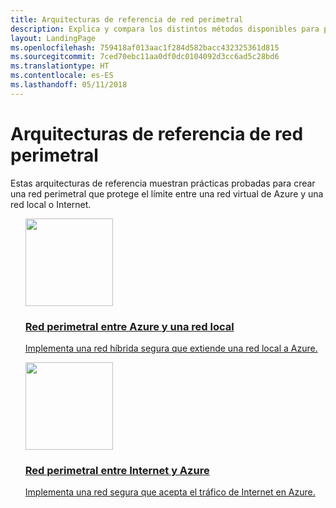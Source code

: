 ```yaml
---
title: Arquitecturas de referencia de red perimetral
description: Explica y compara los distintos métodos disponibles para proteger las aplicaciones y componentes que se ejecutan en Azure como parte de un sistema híbrido frente a intrusiones no autorizadas.
layout: LandingPage
ms.openlocfilehash: 759418af013aac1f284d582bacc432325361d815
ms.sourcegitcommit: 7ced70ebc11aa0df0dc0104092d3cc6ad5c28bd6
ms.translationtype: HT
ms.contentlocale: es-ES
ms.lasthandoff: 05/11/2018
---
```

<!-- This file is generated! -->
<!-- See the templates in ./build/reference-architectures  -->
<!-- See data in index.json -->

# <a name="network-dmz-reference-architectures"></a>Arquitecturas de referencia de red perimetral

Estas arquitecturas de referencia muestran prácticas probadas para crear una red perimetral que protege el límite entre una red virtual de Azure y una red local o Internet.

<section class="series">
    <ul class="panelContent">
    <!-- DMZ between Azure and on-premises -->
<li style="display: flex; flex-direction: column;">
    <a href="./secure-vnet-hybrid.md" style="display: flex; flex-direction: column; flex: 1 0 auto;">
        <div class="cardSize" style="flex: 1 0 auto; display: flex;">
            <div class="cardPadding" style="display: flex;">
                <div class="card">
                    <div class="cardImageOuter">
                        <div class="cardImage">
                            <img src="./images/secure-vnet-hybrid.svg" height="140px" />
                        </div>
                    </div>
                    <div class="cardText">
                        <h3>Red perimetral entre Azure y una red local</h3>
                        <p>Implementa una red híbrida segura que extiende una red local a Azure.</p>
                    </div>
                </div>
            </div>
        </div>
    </a>
</li>
    <!-- DMZ between Azure and the Internet -->
<li style="display: flex; flex-direction: column;">
    <a href="./secure-vnet-dmz.md" style="display: flex; flex-direction: column; flex: 1 0 auto;">
        <div class="cardSize" style="flex: 1 0 auto; display: flex;">
            <div class="cardPadding" style="display: flex;">
                <div class="card">
                    <div class="cardImageOuter">
                        <div class="cardImage">
                            <img src="./images/secure-vnet-dmz.svg" height="140px" />
                        </div>
                    </div>
                    <div class="cardText">
                        <h3>Red perimetral entre Internet y Azure</h3>
                        <p>Implementa una red segura que acepta el tráfico de Internet en Azure.</p>
                    </div>
                </div>
            </div>
        </div>
    </a>
</li>
    </ul>
</section>

<ul class="panelContent cardsI">
</ul>
